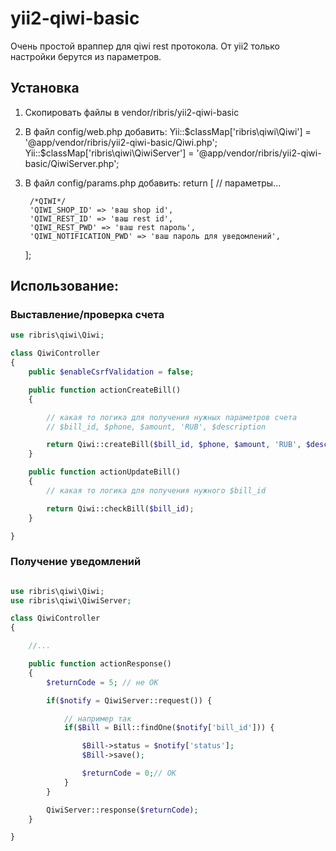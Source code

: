 yii2-qiwi-basic
==============

Очень простой враппер для qiwi rest протокола. От yii2 только настройки берутся из параметров.

## Установка

1. Скопировать файлы в vendor/ribris/yii2-qiwi-basic

2. В файл config/web.php добавить: 
    Yii::$classMap['ribris\qiwi\Qiwi'] = '@app/vendor/ribris/yii2-qiwi-basic/Qiwi.php';
    Yii::$classMap['ribris\qiwi\QiwiServer'] = '@app/vendor/ribris/yii2-qiwi-basic/QiwiServer.php';

3. В файл config/params.php добавить: 
    return [
        // параметры...

        /*QIWI*/
        'QIWI_SHOP_ID' => 'ваш shop id',
        'QIWI_REST_ID' => 'ваш rest id',
        'QIWI_REST_PWD' => 'ваш rest пароль',
        'QIWI_NOTIFICATION_PWD' => 'ваш пароль для уведомлений',
    ];


## Использование:

### Выставление/проверка счета

```php
use ribris\qiwi\Qiwi;

class QiwiController
{
    public $enableCsrfValidation = false;

    public function actionCreateBill()
    {

        // какая то логика для получения нужных параметров счета 
        // $bill_id, $phone, $amount, 'RUB', $description

        return Qiwi::createBill($bill_id, $phone, $amount, 'RUB', $description);
    }

    public function actionUpdateBill()
    {
        // какая то логика для получения нужного $bill_id

        return Qiwi::checkBill($bill_id);
    }

}
```

### Получение уведомлений

```php

use ribris\qiwi\Qiwi;
use ribris\qiwi\QiwiServer;

class QiwiController
{

    //...

    public function actionResponse()
    {
        $returnCode = 5; // не ОК

        if($notify = QiwiServer::request()) {

            // например так
            if($Bill = Bill::findOne($notify['bill_id'])) {

                $Bill->status = $notify['status'];
                $Bill->save();

                $returnCode = 0;// OK
            }
        }

        QiwiServer::response($returnCode);
    }

}

```